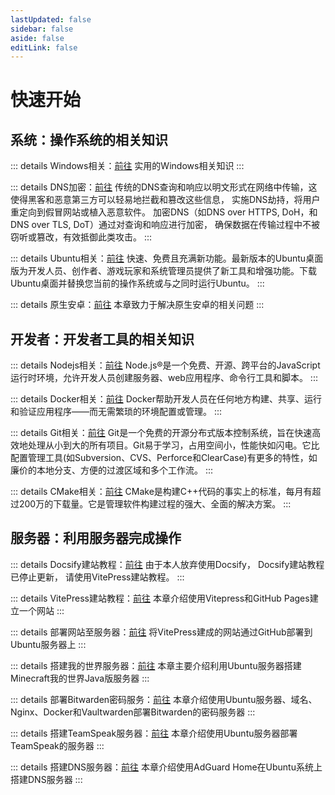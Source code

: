 ```yaml
---
lastUpdated: false
sidebar: false
aside: false
editLink: false
---
```


# 快速开始

## 系统：操作系统的相关知识

::: details Windows相关：[前往](/Windows/)
实用的Windows相关知识
:::

::: details DNS加密：[前往](/DNSSEC/)
传统的DNS查询和响应以明文形式在网络中传输，这使得黑客和恶意第三方可以轻易地拦截和篡改这些信息， 实施DNS劫持，将用户重定向到假冒网站或植入恶意软件。 加密DNS（如DNS over HTTPS, DoH，和DNS over TLS, DoT）通过对查询和响应进行加密， 确保数据在传输过程中不被窃听或篡改，有效抵御此类攻击。
:::

::: details Ubuntu相关：[前往](/Ubuntu/)
快速、免费且充满新功能。最新版本的Ubuntu桌面版为开发人员、创作者、游戏玩家和系统管理员提供了新工具和增强功能。下载 Ubuntu桌面并替换您当前的操作系统或与之同时运行Ubuntu。
:::

::: details 原生安卓：[前往](/Android/WiFi感叹号)
本章致力于解决原生安卓的相关问题
:::

## 开发者：开发者工具的相关知识

::: details Nodejs相关：[前往](/Nodejs/)
Node.js®是一个免费、开源、跨平台的JavaScript运行时环境，允许开发人员创建服务器、web应用程序、命令行工具和脚本。
:::

::: details Docker相关：[前往](/Docker相关/)
Docker帮助开发人员在任何地方构建、共享、运行和验证应用程序——而无需繁琐的环境配置或管理。
:::

::: details Git相关：[前往](/Git相关/)
Git是一个免费的开源分布式版本控制系统，旨在快速高效地处理从小到大的所有项目。Git易于学习，占用空间小，性能快如闪电。它比配置管理工具(如Subversion、CVS、Perforce和ClearCase)有更多的特性，如廉价的本地分支、方便的过渡区域和多个工作流。
:::

::: details CMake相关：[前往](/CMake相关/)
CMake是构建C++代码的事实上的标准，每月有超过200万的下载量。它是管理软件构建过程的强大、全面的解决方案。
:::

## 服务器：利用服务器完成操作

::: details Docsify建站教程：[前往](/Docsify/)
由于本人放弃使用Docsify， Docsify建站教程已停止更新， 请使用VitePress建站教程。
:::

::: details VitePress建站教程：[前往](/VitePress/)
本章介绍使用Vitepress和GitHub Pages建立一个网站
:::

::: details 部署网站至服务器：[前往](/部署网站至服务器/)
将VitePress建成的网站通过GitHub部署到Ubuntu服务器上
:::

::: details 搭建我的世界服务器：[前往](/搭建我的世界服务器/)
本章主要介绍利用Ubuntu服务器搭建Minecraft我的世界Java版服务器
:::

::: details 部署Bitwarden密码服务：[前往](/部署Bitwarden密码服务/)
本章介绍使用Ubuntu服务器、域名、Nginx、Docker和Vaultwarden部署Bitwarden的密码服务器
:::

::: details 搭建TeamSpeak服务器：[前往](/搭建TeamSpeak服务器/)
本章介绍使用Ubuntu服务器部署TeamSpeak的服务器
:::

::: details 搭建DNS服务器：[前往](/搭建DNS服务器/)
本章介绍使用AdGuard Home在Ubuntu系统上搭建DNS服务器
:::